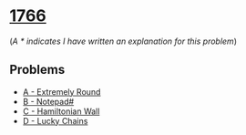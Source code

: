 # [1766](https://codeforces.com/contest/1766)

(*A * indicates I have written an explanation for this problem*)

## Problems
- [A - Extremely Round](1766A%20-%20Extremely%20Round)
- [B - Notepad#](1766B%20-%20Notepad%23)
- [C - Hamiltonian Wall](1766C%20-%20Hamiltonian%20Wall)
- [D - Lucky Chains](1766D%20-%20Lucky%20Chains)
